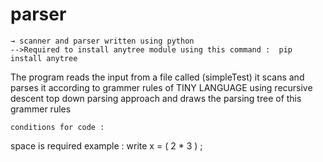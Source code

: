 # parser
    → scanner and parser written using python 
    -->Required to install anytree module using this command :  pip install anytree

The program reads the input from a file called (simpleTest)
it scans and parses it according to grammer rules of  TINY LANGUAGE
using recursive descent top down parsing approach and draws the parsing tree of this grammer rules

    conditions for code :
   space is required
    example : write x =  ( 2  * 3 ) ;
